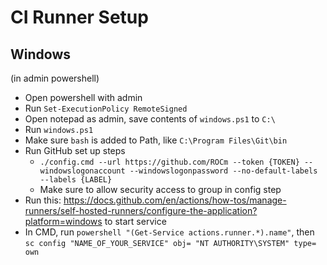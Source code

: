 # CI Runner Setup

## Windows

(in admin powershell)

- Open powershell with admin
- Run `Set-ExecutionPolicy RemoteSigned`
- Open notepad as admin, save contents of `windows.ps1` to `C:\`
- Run `windows.ps1`
- Make sure `bash` is added to Path, like `C:\Program Files\Git\bin`
- Run GitHub set up steps
  - `./config.cmd --url https://github.com/ROCm --token {TOKEN} --windowslogonaccount --windowslogonpassword --no-default-labels --labels {LABEL}`
  - Make sure to allow security access to group in config step
- Run this: https://docs.github.com/en/actions/how-tos/manage-runners/self-hosted-runners/configure-the-application?platform=windows to start service
- In CMD, run `powershell "(Get-Service actions.runner.*).name"`, then `sc config "NAME_OF_YOUR_SERVICE" obj= "NT AUTHORITY\SYSTEM" type= own`

